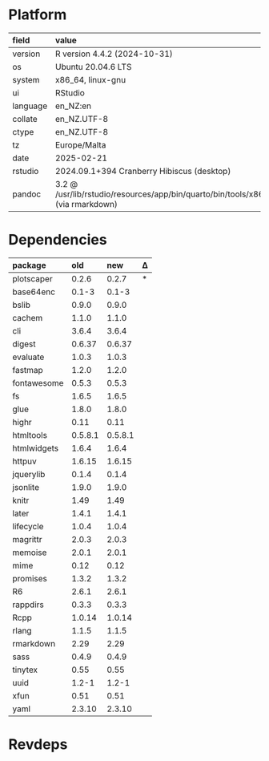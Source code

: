 # Platform

|field    |value                                                                             |
|:--------|:---------------------------------------------------------------------------------|
|version  |R version 4.4.2 (2024-10-31)                                                      |
|os       |Ubuntu 20.04.6 LTS                                                                |
|system   |x86_64, linux-gnu                                                                 |
|ui       |RStudio                                                                           |
|language |en_NZ:en                                                                          |
|collate  |en_NZ.UTF-8                                                                       |
|ctype    |en_NZ.UTF-8                                                                       |
|tz       |Europe/Malta                                                                      |
|date     |2025-02-21                                                                        |
|rstudio  |2024.09.1+394 Cranberry Hibiscus (desktop)                                        |
|pandoc   |3.2 @ /usr/lib/rstudio/resources/app/bin/quarto/bin/tools/x86_64/ (via rmarkdown) |

# Dependencies

|package     |old     |new     |Δ  |
|:-----------|:-------|:-------|:--|
|plotscaper  |0.2.6   |0.2.7   |*  |
|base64enc   |0.1-3   |0.1-3   |   |
|bslib       |0.9.0   |0.9.0   |   |
|cachem      |1.1.0   |1.1.0   |   |
|cli         |3.6.4   |3.6.4   |   |
|digest      |0.6.37  |0.6.37  |   |
|evaluate    |1.0.3   |1.0.3   |   |
|fastmap     |1.2.0   |1.2.0   |   |
|fontawesome |0.5.3   |0.5.3   |   |
|fs          |1.6.5   |1.6.5   |   |
|glue        |1.8.0   |1.8.0   |   |
|highr       |0.11    |0.11    |   |
|htmltools   |0.5.8.1 |0.5.8.1 |   |
|htmlwidgets |1.6.4   |1.6.4   |   |
|httpuv      |1.6.15  |1.6.15  |   |
|jquerylib   |0.1.4   |0.1.4   |   |
|jsonlite    |1.9.0   |1.9.0   |   |
|knitr       |1.49    |1.49    |   |
|later       |1.4.1   |1.4.1   |   |
|lifecycle   |1.0.4   |1.0.4   |   |
|magrittr    |2.0.3   |2.0.3   |   |
|memoise     |2.0.1   |2.0.1   |   |
|mime        |0.12    |0.12    |   |
|promises    |1.3.2   |1.3.2   |   |
|R6          |2.6.1   |2.6.1   |   |
|rappdirs    |0.3.3   |0.3.3   |   |
|Rcpp        |1.0.14  |1.0.14  |   |
|rlang       |1.1.5   |1.1.5   |   |
|rmarkdown   |2.29    |2.29    |   |
|sass        |0.4.9   |0.4.9   |   |
|tinytex     |0.55    |0.55    |   |
|uuid        |1.2-1   |1.2-1   |   |
|xfun        |0.51    |0.51    |   |
|yaml        |2.3.10  |2.3.10  |   |

# Revdeps

